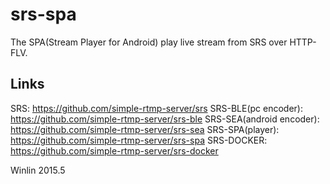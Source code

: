 # srs-spa
The SPA(Stream Player for Android) play live stream from SRS over HTTP-FLV. 

## Links

SRS: https://github.com/simple-rtmp-server/srs
SRS-BLE(pc encoder): https://github.com/simple-rtmp-server/srs-ble
SRS-SEA(android encoder): https://github.com/simple-rtmp-server/srs-sea
SRS-SPA(player): https://github.com/simple-rtmp-server/srs-spa
SRS-DOCKER: https://github.com/simple-rtmp-server/srs-docker

Winlin 2015.5
